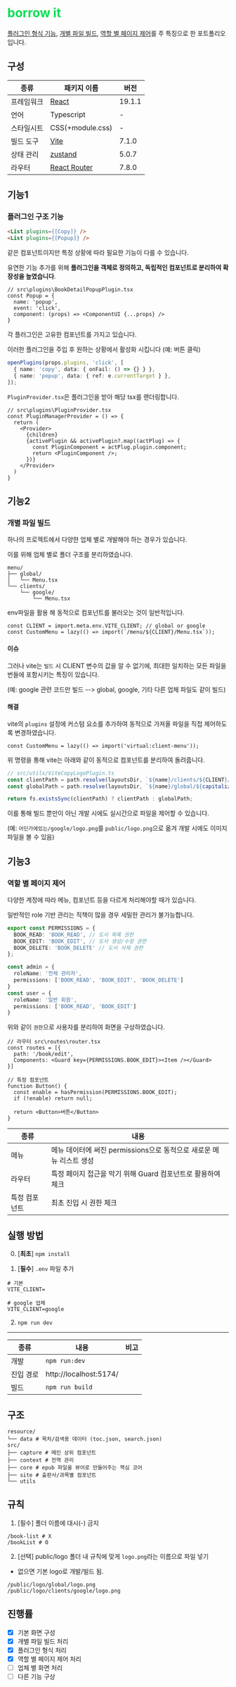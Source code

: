 # borrow it

[플러그인 형식 기능](#기능1), [개별 파일 빌드](#기능2), [역할 별 페이지 제어](#기능3)를 주 특징으로 한 포트폴리오 입니다.

## 구성

| 종류 | 패키지 이름 | 버전 |
| --- | --- | --- |
| 프레임워크 | [React](https://react.dev/) | 19.1.1 |
| 언어 | Typescript | - |
| 스타일시트 | CSS(+module.css) | - |
| 빌드 도구 | [Vite](https://vitejs.dev/) | 7.1.0 |
| 상태 관리 | [zustand](https://zustand-demo.pmnd.rs/) | 5.0.7 |
| 라우터 | [React Router](https://reactrouter.com/en/main) | 7.8.0 |

## 기능1

### 플러그인 구조 기능

``` html
<List plugins={[Copy]} />
<List plugins={[Popup]} />
```

같은 컴포넌트이지만 특정 상황에 따라 필요한 기능이 다를 수 있습니다.

유연한 기능 추가를 위해 **플러그인을 객체로 정의하고, 독립적인 컴포넌트로 분리하여 확장성을 높였습니다**.

``` tsx
// src\plugins\BookDetailPopupPlugin.tsx
const Popup = {
  name: 'popup',
  event: 'click',
  component: (props) => <ComponentUI {...props} />
}
```

각 플러그인은 고유한 컴포넌트를 가지고 있습니다.

이러한 플러그인을 주입 후 원하는 상황에서 활성화 시킵니다 (예: 버튼 클릭)

``` ts
openPlugins(props.plugins, 'click', [
  { name: 'copy', data: { onFail: () => {} } },
  { name: 'popup', data: { ref: e.currentTarget } },
]);
```

`PluginProvider.tsx`은 플러그인을 받아 해당 tsx를 랜더링합니다.

``` tsx
// src\plugins\PluginProvider.tsx
const PluginManagerProvider = () => {
  return (
    <Provider>
      {children}
      {activePlugin && activePlugin?.map((actPlug) => {
        const PluginComponent = actPlug.plugin.component;
        return <PluginComponent />;
      })}
    </Provider>
  )
}
```

## 기능2

### 개별 파일 빌드

하나의 프로젝트에서 다양한 업체 별로 개발해야 하는 경우가 있습니다.

이를 위해 업체 별로 폴더 구조를 분리하였습니다.

```
menu/
├── global/
│   └── Menu.tsx
└── clients/
    └── google/
        └── Menu.tsx
```

env파일을 활용 해 동적으로 컴포넌트를 불러오는 것이 일반적입니다.

``` tsx
const CLIENT = import.meta.env.VITE_CLIENT; // global or google
const CustomMenu = lazy(() => import(`/menu/${CLIENT}/Menu.tsx`));
```

#### 이슈

그러나 vite는 `빌드` 시 CLIENT 변수의 값을 알 수 없기에, 최대한 일치하는 모든 파일을 번들에 포함시키는 특징이 있습니다.

(예: google 관련 코드만 빌드 --> global, google, 기타 다른 업체 파일도 같이 빌드)

#### 해결

vite의 `plugins` 설정에 커스텀 요소를 추가하여 동적으로 가져올 파일을 직접 제어하도록 변경하였습니다.

``` tsx
const CustomMenu = lazy(() => import('virtual:client-menu'));
```

위 명령을 통해 vite는 아래와 같이 동적으로 컴포넌트를 분리하여 돌려줍니다.

``` ts
// src/utils/ViteCopyLogoPlugin.ts
const clientPath = path.resolve(layoutsDir, `${name}/clients/${CLIENT}/${capitalize(name)}.tsx`);
const globalPath = path.resolve(layoutsDir, `${name}/global/${capitalize(name)}.tsx`);

return fs.existsSync(clientPath) ? clientPath : globalPath;
```

이를 통해 빌드 뿐만이 아닌 개발 시에도 실시간으로 파일을 제어할 수 있습니다.

(예: `어딘가에있는/google/logo.png`를 `public/logo.png`으로 옮겨 개발 시에도 이미지 파일을 볼 수 있음)

## 기능3

### 역할 별 페이지 제어

다양한 계정에 따라 메뉴, 컴포넌트 등을 다르게 처리해야할 때가 있습니다.

일반적인 role 기반 관리는 직책이 많을 경우 세밀한 관리가 불가능합니다.

``` ts
export const PERMISSIONS = {
  BOOK_READ: 'BOOK_READ', // 도서 목록 권한
  BOOK_EDIT: 'BOOK_EDIT', // 도서 생성/수정 권한
  BOOK_DELETE: 'BOOK_DELETE' // 도서 삭제 권한
};

const admin = {
  roleName: '전체 관리자',
  permissions: ['BOOK_READ', 'BOOK_EDIT', 'BOOK_DELETE']
}
const user = {
  roleName: '일반 회원',
  permissions: ['BOOK_READ', 'BOOK_EDIT']
}
```

위와 같이 `권한`으로 사용자를 분리하여 화면을 구상하였습니다.

``` tsx
// 라우터 src\routes\router.tsx
const routes = [{
  path: '/book/edit',
  Components: <Guard key={PERMISSIONS.BOOK_EDIT}><Item /></Guard>
}]

// 특정 컴포넌트
function Button() {
  const enable = hasPermission(PERMISSIONS.BOOK_EDIT);
  if (!enable) return null;

  return <Button>버튼</Button>
}
```

| 종류 | 내용 |
| -- | -- |
| 메뉴 | 메뉴 데이터에 써진 permissions으로 동적으로 새로운 메뉴 리스트 생성 |
| 라우터 | 특정 페이지 접근을 막기 위해 Guard 컴포넌트로 활용하여 체크 |
| 특정 컴포넌트 | 최초 진입 시 권한 체크 |

## 실행 방법

0. [**최초**] `npm install`

1. [**필수**] `.env` 파일 추가

```
# 기본
VITE_CLIENT=

# google 업체
VITE_CLIENT=google
```

2. `npm run dev`

---

| 종류 | 내용 | 비고 |
| -- | -- | -- |
| 개발 | `npm run:dev` | |
| 진입 경로 | http://localhost:5174/ |
| 빌드 | `npm run build` |

## 구조

```
resource/
└── data # 목차/검색용 데이터 (toc.json, search.json)
src/
├── capture # 메인 상위 컴포넌트
├── context # 전역 관리
├── core # epub 파일을 뷰어로 만들어주는 핵심 코어
├── site # 출판사/과목별 컴포넌트
└── utils
```

## 규칙

1. [필수] 폴더 이름에 대시(-) 금지

```
/book-list # X
/bookList # O
```

2. [선택] public/logo 폴더 내 규칙에 맞게 `logo.png`라는 이름으로 파일 넣기

- 없으면 기본 logo로 개발/빌드 됨.

```
/public/logo/global/logo.png
/public/logo/clients/google/logo.png
```

## 진행률

- [x] 기본 화면 구성 
- [x] 개별 파일 빌드 처리
- [x] 플러그인 형식 처리
- [x] 역할 별 페이지 제어 처리
- [ ] 업체 별 화면 처리
- [ ] 다른 기능 구상

<style>
  h1 {color: #09de53}
</style>